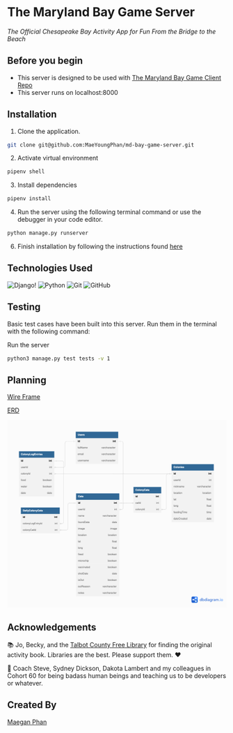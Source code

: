 # The Maryland Bay Game Server

*The Official Chesapeake Bay Activity App for Fun From the Bridge to the Beach*

## Before you begin

* This server is designed to be used with [The Maryland Bay Game Client Repo](https://github.com/MaeYoungPhan/MdBayGameReact)
* This server runs on localhost:8000

## Installation

1. Clone the application.

```bash
git clone git@github.com:MaeYoungPhan/md-bay-game-server.git
```
2. Activate virtual environment

```bash
pipenv shell
```
3. Install dependencies

```bash
pipenv install
```
4. Run the server using the following terminal command or use the debugger in your code editor.

```bash
python manage.py runserver
```

6. Finish installation by following the instructions found [here](https://github.com/MaeYoungPhan/MdBayGameReact)

## Technologies Used

![Django](https://img.shields.io/badge/django-%23092E20.svg?style=for-the-badge&logo=django&logoColor=white)!
![Python](https://img.shields.io/badge/python-3670A0?style=for-the-badge&logo=python&logoColor=ffdd54)
![Git](https://img.shields.io/badge/git-%23F05033.svg?style=for-the-badge&logo=git&logoColor=white)
![GitHub](https://img.shields.io/badge/github-%23121011.svg?style=for-the-badge&logo=github&logoColor=white)

## Testing

Basic test cases have been built into this server. Run them in the terminal with the following command:

Run the server

```bash
python3 manage.py test tests -v 1
```

## Planning

[Wire Frame](https://miro.com/app/board/uXjVMf-viFw=/?share_link_id=976673193824)

[ERD](https://github.com/MaeYoungPhan/MdBayGameReact/blob/main/2023-MVP-BayGameERD.png)

![](https://github.com/MaeYoungPhan/cats-I-know/blob/main/CatsIKnow.png)

## Acknowledgements

📚 Jo, Becky, and the [Talbot County Free Library](http://www.tcfl.org/) for finding the original activity book. Libraries are the best. Please support them. ♥️

🐐 Coach Steve, Sydney Dickson, Dakota Lambert and my colleagues in Cohort 60 for being badass human beings and teaching us to be developers or whatever. 

## Created By

[Maegan Phan](https://www.linkedin.com/in/maeyoungphan/)
